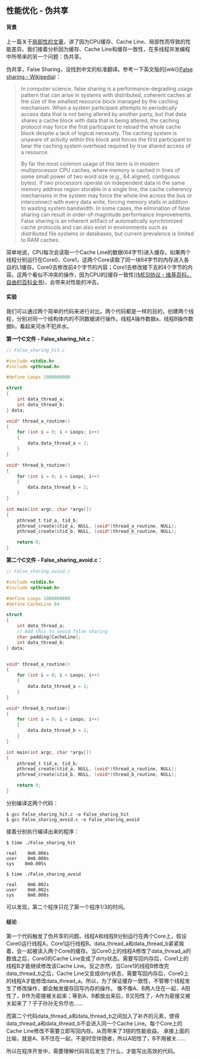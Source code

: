 ## 性能优化 - 伪共享

#### 背景

上一篇关于[局部性的文章](./Locality_of_reference.md)，讲了因为CPU缓存、Cache Line、局部性而导致的性能差异。我们接着分析因为缓存、Cache Line和缓存一致性，在多线程并发编程中所带来的另一个问题：伪共享。

伪共享，False Sharing，没找到中文的标准翻译。参考一下英文版的[wiki]([False sharing - Wikipedia](https://en.wikipedia.org/wiki/False_sharing))：

> In computer science, false sharing is a performance-degrading usage pattern that can arise in systems with distributed, coherent caches at the size of the smallest resource block managed by the caching mechanism. When a system participant attempts to periodically access data that is not being altered by another party, but that data shares a cache block with data that is being altered, the caching protocol may force the first participant to reload the whole cache block despite a lack of logical necessity. The caching system is unaware of activity within this block and forces the first participant to bear the caching system overhead required by true shared access of a resource.
> 
> By far the most common usage of this term is in modern multiprocessor CPU caches, where memory is cached in lines of some small power of two word size (e.g., 64 aligned, contiguous bytes). If two processors operate on independent data in the same memory address region storable in a single line, the cache coherency mechanisms in the system may force the whole line across the bus or interconnect with every data write, forcing memory stalls in addition to wasting system bandwidth. In some cases, the elimination of false sharing can result in order-of-magnitude performance improvements. False sharing is an inherent artifact of automatically synchronized cache protocols and can also exist in environments such as distributed file systems or databases, but current prevalence is limited to RAM caches.

简单地说，CPU每次会读取一个Cache Line的数据(64字节)进入缓存。如果两个线程分别运行在Core0、Core1，这两个Core读取了同一块64字节的内存进入各自的L1缓存。Core0去修改前4个字节的内容；Core1去修改接下去的4个字节的内容。这两个看似不冲突的操作，因为CPU的[缓存一致性]([MESI协议 - 维基百科，自由的百科全书](https://zh.m.wikipedia.org/zh-hans/MESI%E5%8D%8F%E8%AE%AE))，会带来对性能的冲击。

#### 实验

我们可以通过两个简单的代码来进行对比。两个代码都是一样的目的，创建两个线程，分别对同一个结构体内的不同数据进行操作。线程A操作数据a，线程B操作数据b，看起来河水不犯井水。

**第一个C文件 - False_sharing_hit.c：**

```c
// False_sharing_hit.c

#include <stdio.h>
#include <pthread.h>

#define Loops 1000000000

struct
{
    int data_thread_a;
    int data_thread_b;
} data;

void* thread_a_routine()
{
    for (int i = 0; i < Loops; i++)
    {
        data.data_thread_a = 1;
    }
}

void* thread_b_routine()
{
    for (int i = 0; i < Loops; i++)
    {
        data.data_thread_b = 2;
    }
}

int main(int argc, char *argv[])
{
    pthread_t tid_a, tid_b;
    pthread_create(&tid_a, NULL, (void*)thread_a_routine, NULL);
    pthread_create(&tid_b, NULL, (void*)thread_b_routine, NULL);

    return 0;
}
```

**第二个C文件 - False_sharing_avoid.c：**

```c
// False_sharing_avoid.c

#include <stdio.h>
#include <pthread.h>

#define Loops 1000000000
#define CacheLine 64

struct
{
    int data_thread_a;
    // Add this to avoid false sharing
    char padding[CacheLine];
    int data_thread_b;
} data;


void* thread_a_routine()
{
    for (int i = 0; i < Loops; i++)
    {
        data.data_thread_a = 1;
    }
}

void* thread_b_routine()
{
    for (int i = 0; i < Loops; i++)
    {
        data.data_thread_b = 2;
    }
}

int main(int argc, char *argv[])
{
    pthread_t tid_a, tid_b;
    pthread_create(&tid_a, NULL, (void*)thread_a_routine, NULL);
    pthread_create(&tid_b, NULL, (void*)thread_b_routine, NULL);

    return 0;
}
```

分别编译这两个代码：

```shell
$ gcc False_sharing_hit.c -o False_sharing_hit
$ gcc False_sharing_avoid.c -o False_sharing_avoid
```

接着分别执行编译出来的程序：

```shell
$ time ./False_sharing_hit

real    0m0.006s
user    0m0.000s
sys    0m0.005s
```

```shell
$ time ./False_sharing_avoid

real    0m0.002s
user    0m0.002s
sys     0m0.000s
```

可以发现，第二个程序只花了第一个程序1/3的时间。

#### 结论

第一个代码触发了伪共享的问题。线程A和线程B分别运行在两个Core上，假设Core0运行线程A，Core1运行线程B。data_thread_a和data_thread_b紧紧挨着，会一起被读入两个Core的缓存。当Core0上的线程A修改了data_thread_a的数值之后，Core0的Cache Line变成了dirty状态。需要写回内存后，Core1上的线程B才能继续修改该Cache Line。反之亦然，当Core1的线程B修改完data_thread_b之后，Cache Line又变成dirty状态，需要写回内存后，Core0上的线程A才能修改data_thread_a。所以，为了保证缓存一致性，不管哪个线程发生了修改操作，都会触发缓存回写内存的操作。
像不像A、B两人住在一起，A阳性了，B作为密接被关起来；等到A、B都放出来后，B又阳性了，A作为密接又被关起来了？子子孙孙无穷尽也……

而第二个代码data_thread_a和data_thread_b之间加入了补齐的元素，使得data_thread_a和data_thread_b不会进入同一个Cache Line。每个Core上的Cache Line修改不需要立即写回内存。从而带来了3倍的性能收益。
承接上面的比喻，就是A、B不住在一起，不是时空伴随者，所以A阳性了，B不用被关…… 

所以在程序开发中，需要理解代码背后发生了什么，才能写出高效的代码。
